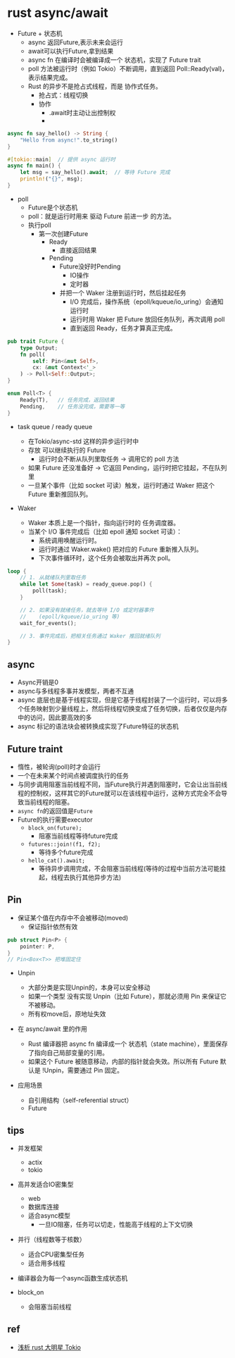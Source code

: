 # rust async/await
+ Future + 状态机
    + async 返回Future,表示未来会运行
    + await可以执行Future,拿到结果
    + async fn 在编译时会被编译成一个 状态机，实现了 Future trait
    + poll 方法被运行时（例如 Tokio）不断调用，直到返回 Poll::Ready(val)，表示结果完成。
    + Rust 的异步不是抢占式线程，而是 协作式任务。
        + 抢占式：线程切换
        + 协作
            + .await时主动让出控制权
            + 
```rust
async fn say_hello() -> String {
    "Hello from async!".to_string()
}

#[tokio::main]  // 提供 async 运行时
async fn main() {
    let msg = say_hello().await;  // 等待 Future 完成
    println!("{}", msg);
}
```

+ poll
    + Future是个状态机
    + poll：就是运行时用来 驱动 Future 前进一步 的方法。
    + 执行poll
        + 第一次创建Future
            + Ready
                + 直接返回结果
            + Pending
                + Future没好时Pending
                    + IO操作
                    + 定时器
                + 并把一个 Waker 注册到运行时，然后挂起任务
                    + I/O 完成后，操作系统（epoll/kqueue/io_uring）会通知运行时
                    + 运行时用 Waker 把 Future 放回任务队列，再次调用 poll
                    + 直到返回 Ready，任务才算真正完成。

```rust
pub trait Future {
    type Output;
    fn poll(
        self: Pin<&mut Self>, 
        cx: &mut Context<'_>
    ) -> Poll<Self::Output>;
}

enum Poll<T> {
    Ready(T),   // 任务完成，返回结果
    Pending,    // 任务没完成，需要等一等
}

```

+ task queue / ready queue
    + 在Tokio/async-std 这样的异步运行时中
    + 存放 可以继续执行的 Future
        + 运行时会不断从队列里取任务 → 调用它的 poll 方法
    + 如果 Future 还没准备好 → 它返回 Pending，运行时把它挂起，不在队列里
    + 一旦某个事件（比如 socket 可读）触发，运行时通过 Waker 把这个 Future 重新推回队列。

+ Waker
    + Waker 本质上是一个指针，指向运行时的 任务调度器。
    + 当某个 I/O 事件完成后（比如 epoll 通知 socket 可读）：
        + 系统调用唤醒运行时。
        + 运行时通过 Waker.wake() 把对应的 Future 重新推入队列。
        + 下次事件循环时，这个任务会被取出并再次 poll。
```rust
loop {
    // 1. 从就绪队列里取任务
    while let Some(task) = ready_queue.pop() {
        poll(task);
    }

    // 2. 如果没有就绪任务，就去等待 I/O 或定时器事件
    //    (epoll/kqueue/io_uring 等)
    wait_for_events();

    // 3. 事件完成后，把相关任务通过 Waker 推回就绪队列
}


```
## async
+ Async开销是0
+ async与多线程多事并发模型，两者不互通
+ async 底层也是基于线程实现，但是它基于线程封装了一个运行时，可以将多个任务映射到少量线程上，然后将线程切换变成了任务切换，后者仅仅是内存中的访问，因此要高效的多
+ async 标记的语法块会被转换成实现了Future特征的状态机

## Future traint
+ 惰性，被轮询(poll)时才会运行
+ 一个在未来某个时间点被调度执行的任务
+ 与同步调用阻塞当前线程不同，当Future执行并遇到阻塞时，它会让出当前线程的控制权，这样其它的Future就可以在该线程中运行，这种方式完全不会导致当前线程的阻塞。
+ `async fn`的返回值是`Future`
+ Future的执行需要executor
    + `block_on(future);`
        + 阻塞当前线程等待future完成
    + `futures::join!(f1, f2);`
        + 等待多个future完成 
    + `hello_cat().await;`
        + 等待异步调用完成，不会阻塞当前线程(等待的过程中当前方法可能挂起，线程去执行其他异步方法)


## Pin
+ 保证某个值在内存中不会被移动(moved)
    + 保证指针依然有效

```rust
pub struct Pin<P> {
    pointer: P,
}
// Pin<Box<T>> 把堆固定住
```

+ Unpin
    + 大部分类是实现Unpin的，本身可以安全移动
    + 如果一个类型 没有实现 Unpin（比如 Future），那就必须用 Pin 来保证它不被移动。
    + 所有权move后，原地址失效

+ 在 async/await 里的作用
    + Rust 编译器把 async fn 编译成一个 状态机（state machine），里面保存了指向自己局部变量的引用。
    + 如果这个 Future 被随意移动，内部的指针就会失效。所以所有 Future 默认是 !Unpin，需要通过 Pin 固定。

+ 应用场景
    + 自引用结构（self-referential struct）
    + Future

## tips
+ 并发框架
    + actix
    + tokio

+ 高并发适合IO密集型
    + web
    + 数据库连接
    + 适合async模型
        + 一旦IO阻塞，任务可以切走，性能高于线程的上下文切换

+ 并行（线程数等于核数）
    + 适合CPU密集型任务
    + 适合用多线程

+ 编译器会为每一个async函数生成状态机

+ block_on
    + 会阻塞当前线程

## ref
+ [浅析 rust 大明星 Tokio](https://zhuanlan.zhihu.com/p/1923366370063660292)